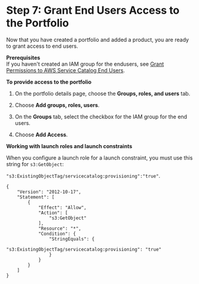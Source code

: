# Step 7: Grant End Users Access to the Portfolio<a name="getstarted-deploy"></a>

Now that you have created a portfolio and added a product, you are ready to grant access to end users\.

**Prerequisites**  
If you haven't created an IAM group for the endusers, see [Grant Permissions to AWS Service Catalog End Users](getstarted-iamenduser.md)\.

**To provide access to the portfolio**

1. On the portfolio details page, choose the **Groups, roles, and users** tab\.

1. Choose **Add groups, roles, users**\.

1. On the **Groups** tab, select the checkbox for the IAM group for the end users\.

1. Choose **Add Access**\.

**Working with launch roles and launch constraints**

When you configure a launch role for a launch constraint, you must use this string for `s3:GetObject`:

`"s3:ExistingObjectTag/servicecatalog:provisioning":"true"`.

```
{
    "Version": "2012-10-17",
    "Statement": [
        {
            "Effect": "Allow",
            "Action": [
                "s3:GetObject"
            ],
            "Resource": "*",
            "Condition": {
                "StringEquals": {
                    "s3:ExistingObjectTag/servicecatalog:provisioning": "true"
                }
            }
        }
    ]
}
```



